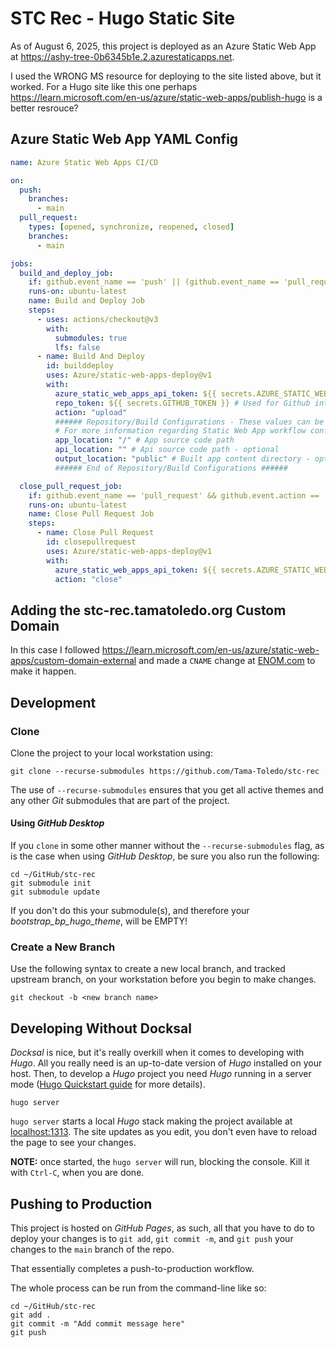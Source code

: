 # STC Rec - Hugo Static Site

As of August 6, 2025, this project is deployed as an Azure Static Web App at https://ashy-tree-0b6345b1e.2.azurestaticapps.net.  

I used the WRONG MS resource for deploying to the site listed above, but it worked.  For a Hugo site like this one perhaps https://learn.microsoft.com/en-us/azure/static-web-apps/publish-hugo is a better resrouce?  

## Azure Static Web App YAML Config

```yaml
name: Azure Static Web Apps CI/CD

on:
  push:
    branches:
      - main
  pull_request:
    types: [opened, synchronize, reopened, closed]
    branches:
      - main

jobs:
  build_and_deploy_job:
    if: github.event_name == 'push' || (github.event_name == 'pull_request' && github.event.action != 'closed')
    runs-on: ubuntu-latest
    name: Build and Deploy Job
    steps:
      - uses: actions/checkout@v3
        with:
          submodules: true
          lfs: false
      - name: Build And Deploy
        id: builddeploy
        uses: Azure/static-web-apps-deploy@v1
        with:
          azure_static_web_apps_api_token: ${{ secrets.AZURE_STATIC_WEB_APPS_API_TOKEN_ASHY_TREE_0B6345B1E }}
          repo_token: ${{ secrets.GITHUB_TOKEN }} # Used for Github integrations (i.e. PR comments)
          action: "upload"
          ###### Repository/Build Configurations - These values can be configured to match your app requirements. ######
          # For more information regarding Static Web App workflow configurations, please visit: https://aka.ms/swaworkflowconfig
          app_location: "/" # App source code path
          api_location: "" # Api source code path - optional
          output_location: "public" # Built app content directory - optional
          ###### End of Repository/Build Configurations ######

  close_pull_request_job:
    if: github.event_name == 'pull_request' && github.event.action == 'closed'
    runs-on: ubuntu-latest
    name: Close Pull Request Job
    steps:
      - name: Close Pull Request
        id: closepullrequest
        uses: Azure/static-web-apps-deploy@v1
        with:
          azure_static_web_apps_api_token: ${{ secrets.AZURE_STATIC_WEB_APPS_API_TOKEN_ASHY_TREE_0B6345B1E }}
          action: "close"
```

## Adding the stc-rec.tamatoledo.org Custom Domain

In this case I followed https://learn.microsoft.com/en-us/azure/static-web-apps/custom-domain-external and made a `CNAME` change at [ENOM.com](https://www.enomcentral.com/domains/control-panel/default.aspx?DomainNameID=348563858) to make it happen.  



## Development

### Clone
Clone the project to your local workstation using:
```
git clone --recurse-submodules https://github.com/Tama-Toledo/stc-rec
```

The use of `--recurse-submodules` ensures that you get all active themes and any other _Git_ submodules that are part of the project.

#### Using _GitHub Desktop_
If you `clone` in some other manner without the `--recurse-submodules` flag, as is the case when using _GitHub Desktop_, be sure you also run the following:

```
cd ~/GitHub/stc-rec
git submodule init
git submodule update
```

If you don't do this your submodule(s), and therefore your _bootstrap\_bp\_hugo\_theme_, will be EMPTY!

### Create a New Branch
Use the following syntax to create a new local branch, and tracked upstream branch, on your workstation before you begin to make changes.
```
git checkout -b <new branch name>
```

## Developing Without Docksal
_Docksal_ is nice, but it's really overkill when it comes to developing with _Hugo_.  All you really need is an up-to-date version of _Hugo_ installed on your host.  Then, to develop a _Hugo_ project you need _Hugo_ running in a server mode ([Hugo Quickstart guide](https://gohugo.io/getting-started/quick-start/) for more details).

```
hugo server
```

`hugo server` starts a local _Hugo_ stack making the project available at [localhost:1313](http://localhost:1313).
The site updates as you edit, you don't even have to reload the page to see your changes.

**NOTE:** once started, the `hugo server` will run, blocking the console. Kill it with `Ctrl-C`, when you are done.

## Pushing to Production
This project is hosted on _GitHub Pages_, as such, all that you have to do to deploy your changes is to `git add`, `git commit -m`, and `git push` your changes to the `main` branch of the repo.

That essentially completes a push-to-production workflow.

The whole process can be run from the command-line like so:

```
cd ~/GitHub/stc-rec
git add .
git commit -m "Add commit message here"
git push
```
